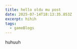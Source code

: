```yaml
---
title: hello oldu mu post
date: 2025-07-14T18:13:35.853Z
excerpt: hihih
tags:
  - gameBlogs
---
```

huhuuh